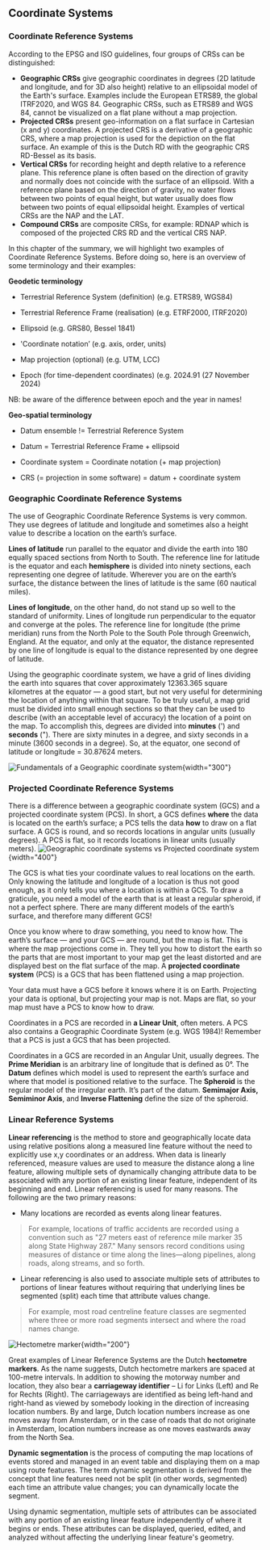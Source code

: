## Coordinate Systems

### Coordinate Reference Systems

According to the EPSG and ISO guidelines, four groups of CRSs can be distinguished:

* **Geographic CRSs** give geographic coordinates in degrees (2D latitude and longitude, and for 3D also height) relative to an ellipsoidal model of the Earth's surface. Examples include the European ETRS89, the global ITRF2020, and WGS 84. Geographic CRSs, such as ETRS89 and WGS 84, cannot be visualized on a flat plane without a map projection.
* **Projected CRSs** present geo-information on a flat surface in Cartesian (x and y) coordinates. A projected CRS is a derivative of a geographic CRS, where a map projection is used for the depiction on the flat surface. An example of this is the Dutch RD with the geographic CRS RD-Bessel as its basis.
* **Vertical CRSs** for recording height and depth relative to a reference plane. This reference plane is often based on the direction of gravity and normally does not coincide with the surface of an ellipsoid. With a reference plane based on the direction of gravity, no water flows between two points of equal height, but water usually does flow between two points of equal ellipsoidal height. Examples of vertical CRSs are the NAP and the LAT.
* **Compound CRSs** are composite CRSs, for example: RDNAP which is composed of the projected CRS RD and the vertical CRS NAP.

In this chapter of the summary, we will highlight two examples of Coordinate Reference Systems. Before doing so, here is an overview of some terminology and their examples:

**Geodetic terminology**

* Terrestrial Reference System (definition) (e.g. ETRS89, WGS84)

* Terrestrial Reference Frame (realisation) (e.g. ETRF2000, ITRF2020)

* Ellipsoid (e.g. GRS80, Bessel 1841)

* 'Coordinate notation’ (e.g. axis, order, units)

* Map projection (optional) (e.g. UTM, LCC)

* Epoch (for time-dependent coordinates) (e.g. 2024.91 (27 November 2024)

NB: be aware of the difference between epoch and the year in names!

**Geo-spatial terminology**

* Datum ensemble != Terrestrial Reference System

* Datum = Terrestrial Reference Frame + ellipsoid

* Coordinate system = Coordinate notation (+ map projection)

* CRS (= projection in some software) = datum + coordinate system

### Geographic Coordinate Reference Systems

The use of Geographic Coordinate Reference Systems is very common. They use degrees of latitude and longitude and sometimes also a height value to describe a location on the earth’s surface.

**Lines of latitude** run parallel to the equator and divide the earth into 180 equally spaced sections from North to South. The reference line for latitude is the equator and each **hemisphere** is divided into ninety sections, each representing one degree of latitude. Wherever you are on the earth’s surface, the distance between the lines of latitude is the same (60 nautical miles).

**Lines of longitude**, on the other hand, do not stand up so well to the standard of uniformity. Lines of longitude run perpendicular to the equator and converge at the poles. The reference line for longitude (the prime meridian) runs from the North Pole to the South Pole through Greenwich, England. At the equator, and only at the equator, the distance represented by one line of longitude is equal to the distance represented by one degree of latitude.

Using the geographic coordinate system, we have a grid of lines dividing the earth into squares that cover approximately 12363.365 square kilometres at the equator — a good start, but not very useful for determining the location of anything within that square. To be truly useful, a map grid must be divided into small enough sections so that they can be used to describe (with an acceptable level of accuracy) the location of a point on the map. To accomplish this, degrees are divided into **minutes** (') and **seconds** ("). There are sixty minutes in a degree, and sixty seconds in a minute (3600 seconds in a degree). So, at the equator, one second of latitude or longitude = 30.87624 meters.

![Fundamentals of a Geographic coordinate system](../../../images/Geographic_coordinates.png){width="300"}

### Projected Coordinate Reference Systems

There is a difference between a geographic coordinate system (GCS) and a projected coordinate system (PCS). In short, a GCS defines **where** the data is located on the earth’s surface; a PCS tells the data **how** to draw on a flat surface. A GCS is round, and so records locations in angular units (usually degrees). A PCS is flat, so it records locations in linear units (usually meters).
![Geographic coordinate systems vs Projected coordinate system](../../../images/PCS_vs_GCS.png){width="400"}

The GCS is what ties your coordinate values to real locations on the earth. Only knowing the latitude and longitude of a location is thus not good enough, as it only tells you where a location is within a GCS. To draw a graticule, you need a model of the earth that is at least a regular spheroid, if not a perfect sphere. There are many different models of the earth’s surface, and therefore many different GCS!

Once you know where to draw something, you need to know how. The earth’s surface — and your GCS — are round, but the map is flat. This is where the map projections come in. They tell you how to distort the earth so the parts that are most important to your map get the least distorted and are displayed best on the flat surface of the map. A **projected coordinate system** (PCS) is a GCS that has been flattened using a map projection.

Your data must have a GCS before it knows where it is on Earth. Projecting your data is optional, but projecting your map is not. Maps are flat, so your map must have a PCS to know how to draw.

Coordinates in a PCS are recorded in **a Linear Unit**, often meters. A PCS also contains a Geographic Coordinate System (e.g. WGS 1984)! Remember that a PCS is just a GCS that has been projected.

Coordinates in a GCS are recorded in an Angular Unit, usually degrees. The **Prime Meridian** is an arbitrary line of longitude that is defined as 0°. The **Datum** defines which model is used to represent the earth’s surface and where that model is positioned relative to the surface. The **Spheroid** is the regular model of the irregular earth. It’s part of the datum. **Semimajor Axis, Semiminor Axis**, and **Inverse Flattening** define the size of the spheroid.

### Linear Reference Systems

**Linear referencing** is the method to store and geographically locate data using relative positions along a measured line feature without the need to explicitly use x,y coordinates or an address. When data is linearly referenced, measure values are used to measure the distance along a line feature, allowing multiple sets of dynamically changing attribute data to be associated with any portion of an existing linear feature, independent of its beginning and end. Linear referencing is used for many reasons. The following are the two primary reasons:

* Many locations are recorded as events along linear features.

>For example, locations of traffic accidents are recorded using a convention such as "27 meters east of reference mile marker 35 along State Highway 287." Many sensors record conditions using measures of distance or time along the lines—along pipelines, along roads, along streams, and so forth.

* Linear referencing is also used to associate multiple sets of attributes to portions of linear features without requiring that underlying lines be segmented (split) each time that attribute values change.

>For example, most road centreline feature classes are segmented where three or more road segments intersect and where the road names change.

![Hectometre marker](../../../images/Hectometre_marker.png){width="200"}

Great examples of Linear Reference Systems are the Dutch **hectometre markers**. As the name suggests, Dutch hectometre markers are spaced at 100-metre intervals. In addition to showing the motorway number and location, they also bear a **carriageway identifier** – Li for Links (Left) and Re for Rechts (Right). The carriageways are identified as being left-hand and right-hand as viewed by somebody looking in the direction of increasing location numbers. By and large, Dutch location numbers increase as one moves away from Amsterdam, or in the case of roads that do not originate in Amsterdam, location numbers increase as one moves eastwards away from the North Sea.

**Dynamic segmentation** is the process of computing the map locations of events stored and managed in an event table and displaying them on a map using route features. The term dynamic segmentation is derived from the concept that line features need not be split (in other words, segmented) each time an attribute value changes; you can dynamically locate the segment.

Using dynamic segmentation, multiple sets of attributes can be associated with any portion of an existing linear feature independently of where it begins or ends. These attributes can be displayed, queried, edited, and analyzed without affecting the underlying linear feature's geometry.
